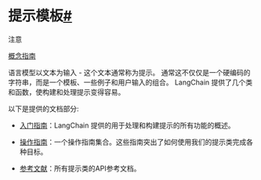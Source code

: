 

提示模板[#](#prompt-templates "到本标题的永久链接")
======================================

注意

[概念指南](https://docs.langchain.com/docs/components/prompts/prompt-template)

语言模型以文本为输入 - 这个文本通常称为提示。
通常这不仅仅是一个硬编码的字符串，而是一个模板、一些例子和用户输入的组合。
LangChain 提供了几个类和函数，使构建和处理提示变得容易。

以下是提供的文档部分:

* [入门指南](./prompt_templates/getting_started.html)：LangChain 提供的用于处理和构建提示的所有功能的概述。

* [操作指南](./prompt_templates/how_to_guides.html)：一个操作指南集合。这些指南突出了如何使用我们的提示类完成各种目标。

* [参考文献](../../reference/prompts.html)：所有提示类的API参考文档。

